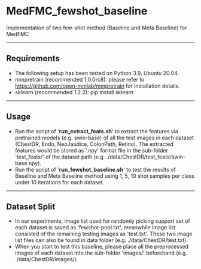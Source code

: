 # MedFMC_fewshot_baseline
Implementation of two few-shot method (Baseline and Meta Baseline) for MedFMC
****
## Requirements
* The following setup has been tested on Python 3.9, Ubuntu 20.04.  
* mmpretrain (recommended 1.0.0rc8): please refer to https://github.com/open-mmlab/mmpretrain for installation details.     
* sklearn (recommended 1.2.2): pip install sklearn  
****
## Usage 
* Run the script of '**run_extract_feats.sh**' to extract the features via pretrained models (e.g. swin-base) of all the test images in each dataset (ChestDR, Endo, NeoJaudice, ColonPath, Retino). The extracted features would be stored as '.npy' format file in the sub-folder 'test_feats/' of the dataset path (e.g. ./data/ChestDR/test_feats/swin-base.npy).   
* Run the script of '**run_fewshot_baseline.sh**' to test the results of Baseline and Meta Baseline method using 1, 5, 10 shot samples per class under 10 iterations for each dataset. 
****
## Dataset Split
* In our experiments, image list used for randomly picking support set of each dataset is saved as 'fewshot-pool.txt', meanwhile image list consisted of the remaining testing images as 'test.txt'. These two image list files can also be found in data folder (e.g. ./data/ChestDR/test.txt).
* When you start to test this baseline, please place all the preprocessed images of each dataset into the sub-folder 'images/' beforehand (e.g. ./data/ChestDR/images/).   
